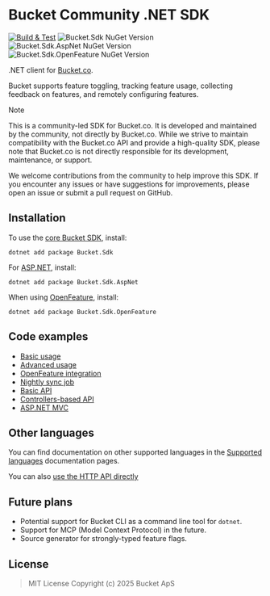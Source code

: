 # Bucket Community .NET SDK

[![Build & Test](https://github.com/bucketco/bucket-dotnet-sdk/actions/workflows/ci.yml/badge.svg)](https://github.com/bucketco/bucket-dotnet-sdk/actions/workflows/ci.yml) ![Bucket.Sdk NuGet Version](https://img.shields.io/nuget/v/Bucket.Sdk) ![Bucket.Sdk.AspNet NuGet Version](https://img.shields.io/nuget/v/Bucket.Sdk.AspNet) ![Bucket.Sdk.OpenFeature NuGet Version](https://img.shields.io/nuget/v/Bucket.Sdk.OpenFeature)

.NET client for [Bucket.co](https://bucket.co).

Bucket supports feature toggling, tracking feature usage, collecting feedback on features, and remotely
configuring features.

> [!Note]
> This is a community-led SDK for Bucket.co. It is developed and maintained by the community, not directly
> by Bucket.co. While we strive to maintain compatibility with the Bucket.co API and provide a high-quality
> SDK, please note that Bucket.co is not directly responsible for its development, maintenance, or support.

We welcome contributions from the community to help improve this SDK. If you encounter any issues or have
suggestions for improvements, please open an issue or submit a pull request on GitHub.

## Installation

To use the [core Bucket SDK](src/Bucket.Sdk/README.md), install:

```shell
dotnet add package Bucket.Sdk
```

For [ASP.NET](src/Bucket.Sdk.AspNet/README.md), install:

```shell
dotnet add package Bucket.Sdk.AspNet
```

When using [OpenFeature](src/Bucket.Sdk.OpenFeature/README.md), install:

```shell
dotnet add package Bucket.Sdk.OpenFeature
```

## Code examples

- [Basic usage](examples/Bucket.Example.Basic/README.md)
- [Advanced usage](examples/Bucket.Example.Advanced/README.md)
- [OpenFeature integration](examples/Bucket.Example.OpenFeature/README.md)
- [Nightly sync job](examples/Bucket.Example.SyncJob/README.md)
- [Basic API](examples/Bucket.Example.AspNet.Api/README.md)
- [Controllers-based API](examples/Bucket.Example.AspNet.Controllers/README.md)
- [ASP.NET MVC](examples/Bucket.Example.AspNet.Mvc/README.md)

## Other languages

You can find documentation on other supported languages in the [Supported languages](https://docs.bucket.co/quickstart/supported-languages) documentation pages.

You can also [use the HTTP API directly](https://docs.bucket.co/api/http-api)

## Future plans

- Potential support for Bucket CLI as a command line tool for `dotnet`.
- Support for MCP (Model Context Protocol) in the future.
- Source generator for strongly-typed feature flags.

## License

> MIT License Copyright (c) 2025 Bucket ApS
